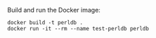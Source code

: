 Build and run the Docker image:
```
docker build -t perldb .
docker run -it --rm --name test-perldb perldb
```
